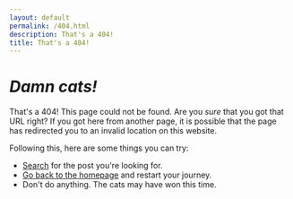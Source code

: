 ```yaml
---
layout: default
permalink: /404.html
description: That's a 404!
title: That's a 404!
---
```


# *Damn cats!*

That's a 404! This page could not be found. Are you *sure* that you got that URL right? If you got here from another page, it is possible that the page has redirected you to an invalid location on this website.

Following this, here are some things you can try:

- [Search](/search) for the post you're looking for.
- [Go back to the homepage](/) and restart your journey.
- Don't do anything. The cats may have won this time.